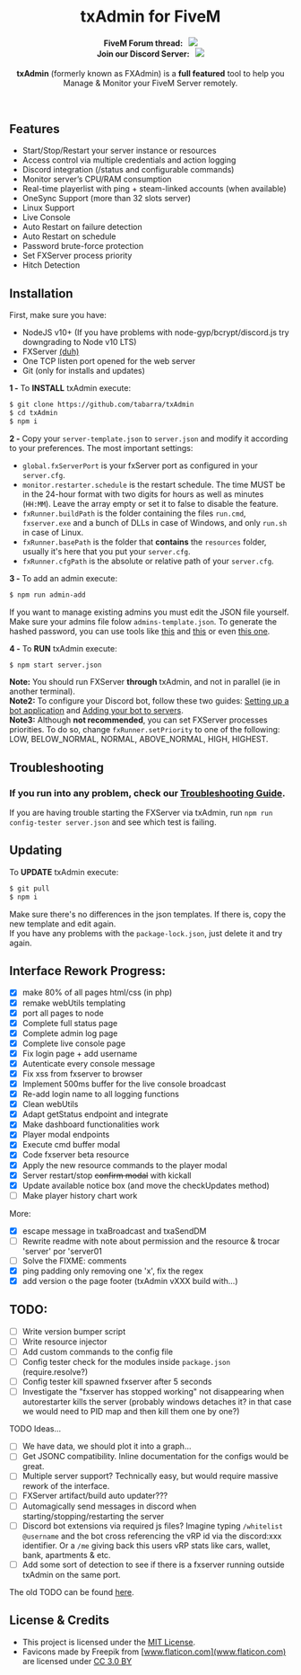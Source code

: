 <p align="center">
	<h1 align="center">
		txAdmin for FiveM
	</h1>
	<h4 align="center">
		FiveM Forum thread: &nbsp; <a href="https://forum.fivem.net/t/530475"><img src="https://img.shields.io/badge/dynamic/json.svg?color=green&label=txAdmin&query=views&suffix=%20views&url=https%3A%2F%2Fforum.fivem.net%2Ft%2F530475.json"></img></a>  <br/>
		Join our Discord Server: &nbsp; <a href="https://discord.gg/f3TsfvD"><img src="https://discordapp.com/api/guilds/577993482761928734/widget.png?style=shield"></img></a>
	</h4>
	<p align="center">
		<b>txAdmin</b> (formerly known as FXAdmin) is a <b>full featured</b> tool to help you Manage & Monitor your FiveM Server remotely.
	</p>
</p>

<br/>



## Features
- Start/Stop/Restart your server instance or resources
- Access control via multiple credentials and action logging
- Discord integration (/status and configurable commands)
- Monitor server’s CPU/RAM consumption
- Real-time playerlist with ping + steam-linked accounts (when available)
- OneSync Support (more than 32 slots server)
- Linux Support
- Live Console
- Auto Restart on failure detection
- Auto Restart on schedule
- Password brute-force protection
- Set FXServer process priority
- Hitch Detection


## Installation
First, make sure you have:
- NodeJS v10+ (If you have problems with node-gyp/bcrypt/discord.js try downgrading to Node v10 LTS)
- FXServer [(duh)](https://runtime.fivem.net/artifacts/fivem/)
- One TCP listen port opened for the web server
- Git (only for installs and updates)

**1 -** To **INSTALL** txAdmin execute:
```bash
$ git clone https://github.com/tabarra/txAdmin
$ cd txAdmin
$ npm i
```

**2 -** Copy your `server-template.json` to `server.json` and modify it according to your preferences. The most important settings:  
- `global.fxServerPort` is your fxServer port as configured in your `server.cfg`.
- `monitor.restarter.schedule` is the restart schedule. The time MUST be in the 24-hour format with two digits for hours as well as minutes (`HH:MM`). Leave the array empty or set it to false to disable the feature.
- `fxRunner.buildPath` is the folder containing the files `run.cmd`, `fxserver.exe` and a bunch of DLLs in case of Windows, and only `run.sh` in case of Linux.
- `fxRunner.basePath` is the folder that **contains** the `resources` folder, usually it's here that you put your `server.cfg`.
- `fxRunner.cfgPath` is the absolute or relative path of your `server.cfg`.

**3 -** To add an admin execute:
```bash
$ npm run admin-add
```
If you want to manage existing admins you must edit the JSON file yourself. Make sure your admins file folow `admins-template.json`. To generate the hashed password, you can use tools like [this](https://www.browserling.com/tools/bcrypt) and [this](https://bcrypt-generator.com) or even [this one](https://passwordhashing.com/BCrypt).  
  
**4 -** To **RUN** txAdmin execute:
```bash
$ npm start server.json
```

**Note:** You should run FXServer **through** txAdmin, and not in parallel (ie in another terminal).  
**Note2:** To configure your Discord bot, follow these two guides:  [Setting up a bot application](https://discordjs.guide/preparations/setting-up-a-bot-application.html) and [Adding your bot to servers](https://discordjs.guide/preparations/adding-your-bot-to-servers.html).  
**Note3:** Although **not recommended**, you can set FXServer processes priorities. To do so, change `fxRunner.setPriority` to one of the following: LOW, BELOW_NORMAL, NORMAL, ABOVE_NORMAL, HIGH, HIGHEST.


## Troubleshooting
### If you run into any problem, check our [Troubleshooting Guide](docs/troubleshooting.md).   
If you are having trouble starting the FXServer via txAdmin, run `npm run config-tester server.json` and see which test is failing.  

## Updating
To **UPDATE** txAdmin execute:
```bash
$ git pull
$ npm i
```
Make sure there's no differences in the json templates. If there is, copy the new template and edit again.  
If you have any problems with the `package-lock.json`, just delete it and try again.  


## Interface Rework Progress:
- [x] make 80% of all pages html/css (in php)
- [x] remake webUtils templating
- [x] port all pages to node
- [x] Complete full status page
- [x] Complete admin log page
- [x] Complete live console page
- [x] Fix login page + add username
- [x] Autenticate every console message
- [x] Fix xss from fxserver to browser
- [x] Implement 500ms buffer for the live console broadcast
- [x] Re-add login name to all logging functions
- [x] Clean webUtils
- [x] Adapt getStatus endpoint and integrate
- [x] Make dashboard functionalities work
- [x] Player modal endpoints
- [x] Execute cmd buffer modal
- [x] Code fxserver beta resource
- [x] Apply the new resource commands to the player modal
- [x] Server restart/stop ~~confirm modal~~ with kickall
- [x] Update available notice box (and move the checkUpdates method)
- [ ] Make player history chart work
  
More:
- [x] escape message in txaBroadcast and txaSendDM
- [ ] Rewrite readme with note about permission and the resource & trocar 'server' por 'server01
- [ ] Solve the FIXME: comments
- [x] ping padding only removing one 'x', fix the regex
- [x] add version o the page footer (txAdmin vXXX build with...)
  
## TODO:
- [ ] Write version bumper script
- [ ] Write resource injector
- [ ] Add custom commands to the config file
- [ ] Config tester check for the modules inside `package.json` (require.resolve?)
- [ ] Config tester kill spawned fxserver after 5 seconds
- [ ] Investigate the "fxserver has stopped working" not disappearing when autorestarter kills the server (probably windows detaches it? in that case we would need to PID map and then kill them one by one?)

TODO Ideas...
- [ ] We have data, we should plot it into a graph...
- [ ] Get JSONC compatibility. Inline documentation for the configs would be great.
- [ ] Multiple server support? Technically easy, but would require massive rework of the interface.
- [ ] FXServer artifact/build auto updater???
- [ ] Automagically send messages in discord when starting/stopping/restarting the server
- [ ] Discord bot extensions via required js files? Imagine typing `/whitelist @username` and the bot cross referencing the vRP id via the discord:xxx identifier. Or a `/me` giving back this users vRP stats like cars, wallet, bank, apartments & etc.
- [ ] Add some sort of detection to see if there is a fxserver running outside txAdmin on the same port.

The old TODO can be found [here](docs/old_todo.md). 

## License & Credits
- This project is licensed under the [MIT License](https://github.com/tabarra/txAdmin/blob/master/LICENSE).
- Favicons made by Freepik from [www.flaticon.com](www.flaticon.com) are licensed under [CC 3.0 BY](http://creativecommons.org/licenses/by/3.0/)
